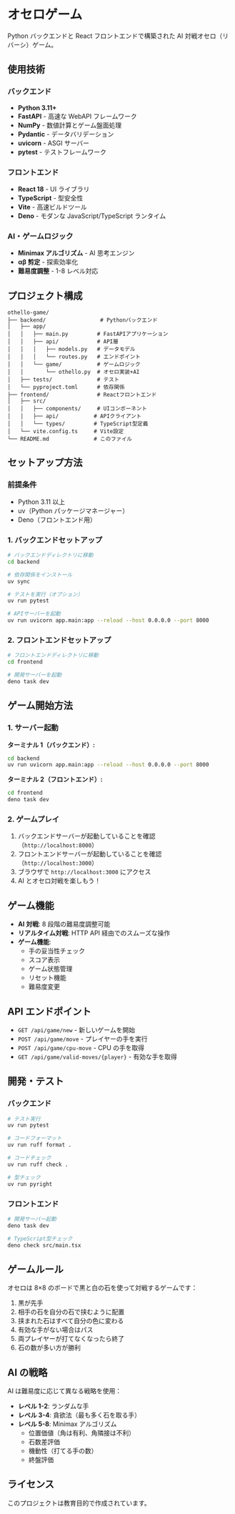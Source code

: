 # オセロゲーム

Python バックエンドと React フロントエンドで構築された AI 対戦オセロ（リバーシ）ゲーム。

## 使用技術

### バックエンド

-   **Python 3.11+**
-   **FastAPI** - 高速な WebAPI フレームワーク
-   **NumPy** - 数値計算とゲーム盤面処理
-   **Pydantic** - データバリデーション
-   **uvicorn** - ASGI サーバー
-   **pytest** - テストフレームワーク

### フロントエンド

-   **React 18** - UI ライブラリ
-   **TypeScript** - 型安全性
-   **Vite** - 高速ビルドツール
-   **Deno** - モダンな JavaScript/TypeScript ランタイム

### AI・ゲームロジック

-   **Minimax アルゴリズム** - AI 思考エンジン
-   **αβ 剪定** - 探索効率化
-   **難易度調整** - 1-8 レベル対応

## プロジェクト構成

```
othello-game/
├── backend/                 # Pythonバックエンド
│   ├── app/
│   │   ├── main.py         # FastAPIアプリケーション
│   │   ├── api/            # API層
│   │   │   ├── models.py   # データモデル
│   │   │   └── routes.py   # エンドポイント
│   │   └── game/           # ゲームロジック
│   │       └── othello.py  # オセロ実装+AI
│   ├── tests/              # テスト
│   └── pyproject.toml      # 依存関係
├── frontend/               # Reactフロントエンド
│   ├── src/
│   │   ├── components/     # UIコンポーネント
│   │   ├── api/           # APIクライアント
│   │   └── types/         # TypeScript型定義
│   └── vite.config.ts     # Vite設定
└── README.md              # このファイル
```

## セットアップ方法

### 前提条件

-   Python 3.11 以上
-   uv（Python パッケージマネージャー）
-   Deno（フロントエンド用）

### 1. バックエンドセットアップ

```bash
# バックエンドディレクトリに移動
cd backend

# 依存関係をインストール
uv sync

# テストを実行（オプション）
uv run pytest

# APIサーバーを起動
uv run uvicorn app.main:app --reload --host 0.0.0.0 --port 8000
```

### 2. フロントエンドセットアップ

```bash
# フロントエンドディレクトリに移動
cd frontend

# 開発サーバーを起動
deno task dev
```

## ゲーム開始方法

### 1. サーバー起動

**ターミナル 1（バックエンド）:**

```bash
cd backend
uv run uvicorn app.main:app --reload --host 0.0.0.0 --port 8000
```

**ターミナル 2（フロントエンド）:**

```bash
cd frontend
deno task dev
```

### 2. ゲームプレイ

1. バックエンドサーバーが起動していることを確認（`http://localhost:8000`）
2. フロントエンドサーバーが起動していることを確認（`http://localhost:3000`）
3. ブラウザで `http://localhost:3000` にアクセス
4. AI とオセロ対戦を楽しもう！

## ゲーム機能

-   **AI 対戦**: 8 段階の難易度調整可能
-   **リアルタイム対戦**: HTTP API 経由でのスムーズな操作
-   **ゲーム機能**:
    -   手の妥当性チェック
    -   スコア表示
    -   ゲーム状態管理
    -   リセット機能
    -   難易度変更

## API エンドポイント

-   `GET /api/game/new` - 新しいゲームを開始
-   `POST /api/game/move` - プレイヤーの手を実行
-   `POST /api/game/cpu-move` - CPU の手を取得
-   `GET /api/game/valid-moves/{player}` - 有効な手を取得

## 開発・テスト

### バックエンド

```bash
# テスト実行
uv run pytest

# コードフォーマット
uv run ruff format .

# コードチェック
uv run ruff check .

# 型チェック
uv run pyright
```

### フロントエンド

```bash
# 開発サーバー起動
deno task dev

# TypeScript型チェック
deno check src/main.tsx
```

## ゲームルール

オセロは 8×8 のボードで黒と白の石を使って対戦するゲームです：

1. 黒が先手
2. 相手の石を自分の石で挟むように配置
3. 挟まれた石はすべて自分の色に変わる
4. 有効な手がない場合はパス
5. 両プレイヤーが打てなくなったら終了
6. 石の数が多い方が勝利

## AI の戦略

AI は難易度に応じて異なる戦略を使用：

-   **レベル 1-2**: ランダムな手
-   **レベル 3-4**: 貪欲法（最も多く石を取る手）
-   **レベル 5-8**: Minimax アルゴリズム
    -   位置価値（角は有利、角隣接は不利）
    -   石数差評価
    -   機動性（打てる手の数）
    -   終盤評価

## ライセンス

このプロジェクトは教育目的で作成されています。
